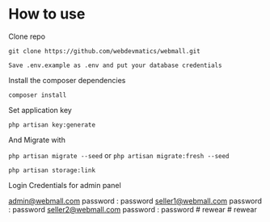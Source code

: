 # How to use
Clone repo

`git clone https://github.com/webdevmatics/webmall.git`

`Save .env.example as .env and put your database credentials`


Install the composer dependencies

`composer install`


Set application key

`php artisan key:generate`   

And Migrate with

`php artisan migrate --seed` or `php artisan migrate:fresh --seed`

 `php artisan storage:link`


Login Credentials for admin panel

 admin@webmall.com  password : password
 seller1@webmall.com  password : password
 seller2@webmall.com  password : password
#   r e w e a r  
 #   r e w e a r  
 